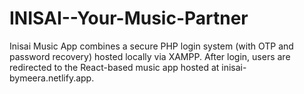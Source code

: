 # INISAI--Your-Music-Partner
Inisai Music App combines a secure PHP login system (with OTP and password recovery) hosted locally via XAMPP. After login, users are redirected to the React-based music app hosted at inisai-bymeera.netlify.app.
